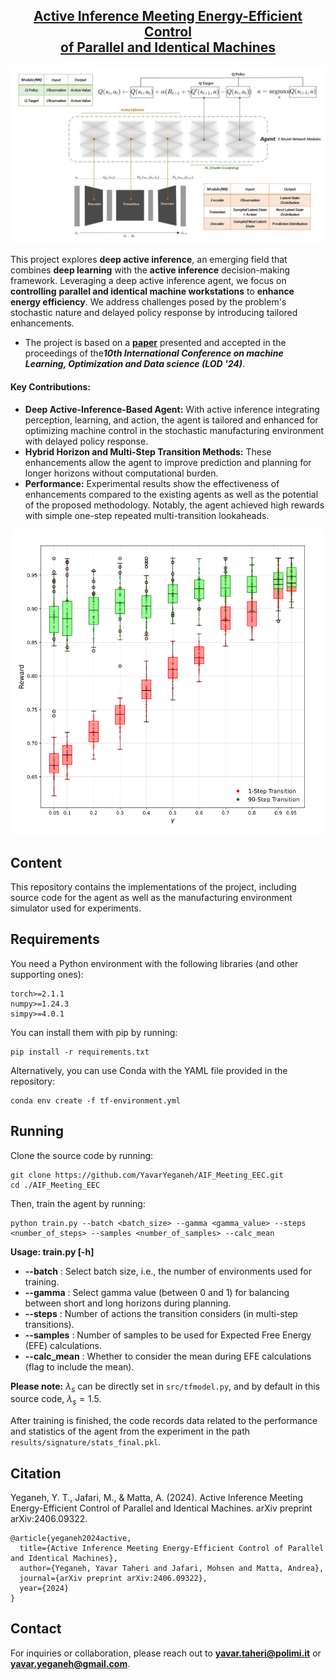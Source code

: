 <h2 align="center"><a href="https://arxiv.org/abs/2406.09322">Active Inference Meeting Energy-Efficient Control <br> of Parallel and Identical Machines</a></h2>

<p align="center">
<img src="img/AIF-EEC_Sep-Agent-modules-HL.jpg" alt="AIF-EEC_Agent-Modules"></p>

This project explores **deep active inference**, an emerging field that combines **deep learning** with the **active inference** decision-making framework. Leveraging a deep active inference agent, we focus on **controlling** **parallel and identical machine workstations** to **enhance energy efficiency**. We address challenges posed by the problem's stochastic nature and delayed policy response by introducing tailored enhancements.

- The project is based on a **[paper](https://arxiv.org/abs/2406.09322)** presented and accepted in the proceedings of the***10th International Conference on machine Learning, Optimization and Data science (LOD '24)***.

#### Key Contributions:

- **Deep Active-Inference-Based Agent:** With active inference integrating perception, learning, and action, the agent is tailored and enhanced for optimizing machine control in the stochastic manufacturing environment with delayed policy response.
- **Hybrid Horizon and Multi-Step Transition Methods:** These enhancements allow the agent to improve prediction and planning for longer horizons without computational burden.
- **Performance:** Experimental results show the effectiveness of enhancements compared to the existing agents as well as the potential of the proposed methodology. Notably, the agent achieved high rewards with simple one-step repeated multi-transition lookaheads.

<p align="center">
<img src="img/results_fig-4.png" style="width: 500px;" alt="Results_lambda-1"></p>

## Content

This repository contains the implementations of the project, including source code for the agent as well as the manufacturing environment simulator used for experiments.

## Requirements

You need a Python environment with the following libraries (and other supporting ones):

```
torch>=2.1.1
numpy>=1.24.3
simpy>=4.0.1
```

You can install them with pip by running:

```
pip install -r requirements.txt
```

Alternatively, you can use Conda with the YAML file provided in the repository:

```
conda env create -f tf-environment.yml
```

## Running

Clone the source code by running:

```
git clone https://github.com/YavarYeganeh/AIF_Meeting_EEC.git
cd ./AIF_Meeting_EEC
```

Then, train the agent by running:

```
python train.py --batch <batch_size> --gamma <gamma_value> --steps <number_of_steps> --samples <number_of_samples> --calc_mean

```

**Usage: train.py [-h]**

* **--batch** : Select batch size, i.e., the number of environments used for training.
* **--gamma** : Select gamma value (between 0 and 1) for balancing between short and long horizons during planning.
* **--steps** : Number of actions the transition considers (in multi-step transitions).
* **--samples** : Number of samples to be used for Expected Free Energy (EFE) calculations.
* **--calc_mean** : Whether to consider the mean during EFE calculations (flag to include the mean).

**Please note:** $\lambda_s$ can be directly set in `src/tfmodel.py`, and by default in this source code, $\lambda_s = 1.5$.

After training is finished, the code records data related to the performance and statistics of the agent from the experiment in the path `results/signature/stats_final.pkl`.

## Citation

Yeganeh, Y. T., Jafari, M., & Matta, A. (2024). Active Inference Meeting Energy-Efficient Control of Parallel and Identical Machines. arXiv preprint arXiv:2406.09322.

```
@article{yeganeh2024active,
  title={Active Inference Meeting Energy-Efficient Control of Parallel and Identical Machines},
  author={Yeganeh, Yavar Taheri and Jafari, Mohsen and Matta, Andrea},
  journal={arXiv preprint arXiv:2406.09322},
  year={2024}
}
```

## Contact

For inquiries or collaboration, please reach out to **yavar.taheri@polimi.it** or **yavar.yeganeh@gmail.com**.
